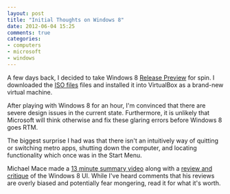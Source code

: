 ```yaml
---
layout: post
title: "Initial Thoughts on Windows 8"
date: 2012-06-04 15:25
comments: true
categories:
- computers
- microsoft
- windows
---
```

A few days back, I decided to take Windows 8 [Release Preview][rp] for spin. I downloaded the [ISO files][iso] files and installed it into VirtualBox as a brand-new virtual machine.

After playing with Windows 8 for an hour, I'm convinced that there are severe design issues in the current state. Furthermore, it is unlikely that Microsoft will think otherwise and fix these glaring errors before Windows 8 goes RTM.

The biggest surprise I had was that there isn't an intuitively way of quitting or switching metro apps, shutting down the computer, and locating functionality which once was in the Start Menu.

Michael Mace made a [13 minute summary video][video] along with a [review and critique][review] of the Windows 8 UI. While I've heard comments that his reviews are overly biased and potentially fear mongering, read it for what it's worth. 

[review]: http://mobileopportunity.blogspot.com.ar/2012/05/fear-and-loathing-and-windows-8.html
[video]: https://www.youtube.com/watch?v=qIMuJTrxuhQ
[iso]: http://windows.microsoft.com/en-US/windows-8/iso
[rp]: http://windows.microsoft.com/en-US/windows-8/release-preview
